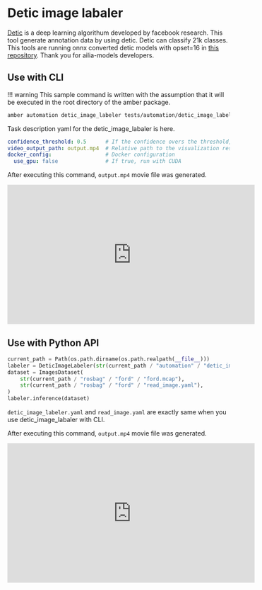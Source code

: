 # Detic image labaler

[Detic](https://github.com/facebookresearch/Detic) is a deep learning algorithum developed by facebook research.
This tool generate annotation data by using detic.
Detic can classify 21k classes.
This tools are running onnx converted detic models with opset=16 in [this repository](https://github.com/axinc-ai/ailia-models/tree/master/object_detection/detic).
Thank you for ailia-models developers.

## Use with CLI

!!! warning
    This sample command is written with the assumption that it will be executed in the root directory of the amber package.

```bash
amber automation detic_image_labeler tests/automation/detic_image_labeler.yaml tests/rosbag/ford/read_image.yaml tests/rosbag/ford/ford.mcap output.mcap
```

Task description yaml for the detic_image_labaler is here.

```yaml
confidence_threshold: 0.5      # If the confidence overs the threshold, detic determines the object are exists.
video_output_path: output.mp4  # Relative path to the visualization result.
docker_config:                 # Docker configuration
  use_gpu: false               # If true, run with CUDA
```

After executing this command, `output.mp4` movie file was generated.
<iframe width="560" height="315" src="https://www.youtube.com/embed/OPR3ZVzRXCM" title="YouTube video player" frameborder="0" allow="accelerometer; autoplay; clipboard-write; encrypted-media; gyroscope; picture-in-picture; web-share" allowfullscreen></iframe>

## Use with Python API

```python
current_path = Path(os.path.dirname(os.path.realpath(__file__)))
labeler = DeticImageLabeler(str(current_path / "automation" / "detic_image_labeler.yaml"))
dataset = ImagesDataset(
    str(current_path / "rosbag" / "ford" / "ford.mcap"),
    str(current_path / "rosbag" / "ford" / "read_image.yaml"),
)
labeler.inference(dataset)
```

`detic_image_labeler.yaml` and `read_image.yaml` are exactly same when you use detic_image_labaler with CLI.

After executing this command, `output.mp4` movie file was generated.
<iframe width="560" height="315" src="https://www.youtube.com/embed/OPR3ZVzRXCM" title="YouTube video player" frameborder="0" allow="accelerometer; autoplay; clipboard-write; encrypted-media; gyroscope; picture-in-picture; web-share" allowfullscreen></iframe>
